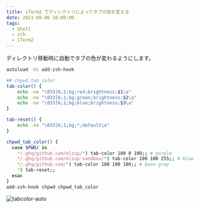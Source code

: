 ```yaml
---
title: iTerm2 でディレクトリによってタブの色を変える
date: 2021-08-06 16:00:00
tags:
  - Shell
  - zsh
  - iTerm2
---
```


ディレクトリ移動時に自動でタブの色が変わるようにします。

<!-- TODO -->

```sh
autoload -Uz add-zsh-hook

## chpwd_tab_color
tab-color() {
    echo -ne "\033]6;1;bg;red;brightness;$1\a"
    echo -ne "\033]6;1;bg;green;brightness;$2\a"
    echo -ne "\033]6;1;bg;blue;brightness;$3\a"
}

tab-reset() {
    echo -ne "\033]6;1;bg;*;default\a"
}

chpwd_tab_color() {
  case $PWD/ in
    */.ghq/github.com/elzup/*) tab-color 100 0 100;; # purple
    */.ghq/github.com/elzup-sandbox/*) tab-color 100 100 255;; # blue
    */.ghq/github.com/*) tab-color 100 100 100;; # base gray
    *) tab-reset;;
  esac
}
add-zsh-hook chpwd chpwd_tab_color
```

![tabcolor-auto](https://elzup-image-storage.s3.amazonaws.com/blog/tabcolor-auto.png)
